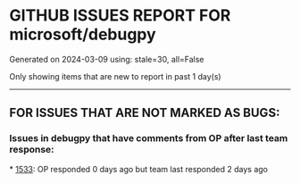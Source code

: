 
# GITHUB ISSUES REPORT FOR microsoft/debugpy


Generated on 2024-03-09 using: stale=30, all=False


Only showing items that are new to report in past 1 day(s)


---

## FOR ISSUES THAT ARE NOT MARKED AS BUGS:


### Issues in debugpy that have comments from OP after last team response:


\* [1533](https://github.com/microsoft/debugpy/issues/1533 "Duplicate path error suddenly appears on debugging only"): OP responded 0 days ago but team last responded 2 days ago
